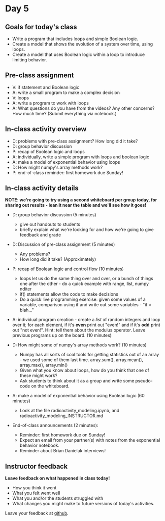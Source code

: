 # Day 5

## Goals for today's class

* Write a program that includes loops and simple Boolean logic.
* Create a model that shows the evolution of a system over time, using loops.  
* Create a model that uses Boolean logic within a loop to introduce limiting behavior.


## Pre-class assignment

* V: if statement and Boolean logic
* A: write a small program to make a complex decision
* V: loops
* A: write a program to work with loops
* A: What questions do you have from the videos?  Any other concerns?  How much time?  (Submit everything via notebook.)

## In-class activity overview
 
* D: problems with pre-class assignment? How long did it take?
* D: group behavior discussion
* P: recap of Boolean logic and loops
* A: individually, write a simple program with loops and boolean logic
* A: make a model of exponential behavior using loops
* D: How might numpy's array methods work?
* P: end-of-class reminder: first homework due Sunday!
 
## In-class activity details

**NOTE: we're going to try using a second whiteboard per group today, for sharing out results - lean it near the table and we'll see how it goes!**

* D: group behavior discussion (5 minutes)
  * give out handouts to students
  * briefly explain what we're looking for and how we're going to give feedback and grade
  
* D: Discussion of pre-class assignment  (5 minutes)
  * Any problems?
  * How long did it take?  (Approximately)

* P: recap of Boolean logic and control flow (10 minutes)
  * loops let us do the same thing over and over, or a bunch of things one after the other - do a quick example with range, list, numpy nditer
  * if() statements allow the code to make decisions
  * Do a quick live programming exercise: given some values of a variable, comparison using if and write out some variables - "if > blah..."

* A: individual program creation - create a *list* of random integers and loop over it; for each element, if it's **even** print out "even!" and if it's **odd** print out "not even!".  Hint: tell them about the modulus operator.  Leave previous programs up on the board.  (10 minutes)

* D: How might some of numpy's array methods work? (10 minutes)
  * Numpy has all sorts of cool tools for getting statistics out of an array - we used some of them last time.  array.sum(), array.mean(), array.max(), array.min()
  * Given what you know about loops, how do you think that one of these might work?
  * Ask students to think about it as a group and write some pseudo-code on the whiteboard.

* A: make a model of exponential behavior using Boolean logic (60 minutes)  
  * Look at the file radioactivity_modeling.ipynb, and radioactivity_modeling_INSTRUCTOR.md

* End-of-class announcements (2 minutes):
  * Reminder: first homework due on Sunday!
  * Expect an email from your partner(s) with notes from the exponential behavior notebook.
  * Reminder about Brian Danielak interviews!

## Instructor feedback

**Leave feedback on what happened in class today!**

* How you think it went
* What you felt went well
* What you and/or the students struggled with
* What changes you might make to future versions of today's activities.

Leave your feedback at [github](https://github.com/ComputationalModeling/intro-to-computational-modeling/issues/14).
